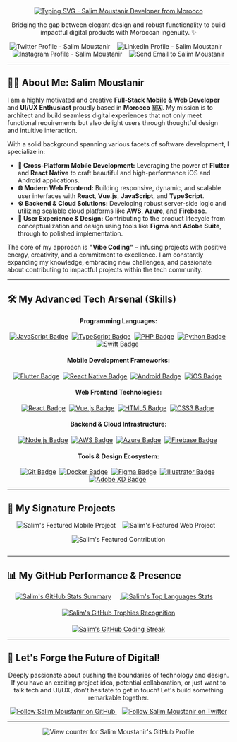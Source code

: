 <div align="center">

  <!-- Animated Header: Typing Effect (Make it grand!) -->
  <a href="https://github.com/salimmous" target="_blank" rel="noopener noreferrer">
    <img src="https://readme-typing-svg.demolab.com?font=Fira+Code&weight=600&size=45&pause=1000&color=F75023&random=false&width=800&lines=👋+Ahlan%2C+I'm+Salim+Moustanir+!;Full-Stack+%F0%9F%A7%AD+Mobile+%26+Web+Developer;Crafting+%F0%9F%A7%A9+Intuitive+UI%2FUX;Passionate+%F0%9F%9A%80+Problem+Solver;Vibe+Coding+from+%F0%9F%87%B2%F0%9F%87%A6+Morocco!;Let's+Connect+and+Build+Something+Remarkable!%E2%9C%A8" alt="Typing SVG - Salim Moustanir Developer from Morocco" />
  </a>

  <!-- Compelling Tagline/Intro -->
  <p align="center">
    Bridging the gap between elegant design and robust functionality to build impactful digital products with Moroccan ingenuity. ✨
  </p>

  <!-- Social & Contact Badges with enhanced spacing and visual appeal -->
  <p align="center">
    <a href="https://twitter.com/moustanirsalim" target="_blank" rel="noopener noreferrer" style="text-decoration: none;">
      <img src="https://img.shields.io/badge/Twitter-%231DA1F2.svg?style=for-the-badge&logo=Twitter&logoColor=white" alt="Twitter Profile - Salim Moustanir"/>
    </a>
       <!-- Added more space -->
    <a href="https://linkedin.com/in/salimmoustanir" target="_blank" rel="noopener noreferrer" style="text-decoration: none;">
      <img src="https://img.shields.io/badge/LinkedIn-%230077B5.svg?style=for-the-badge&logo=linkedin&logoColor=white" alt="LinkedIn Profile - Salim Moustanir"/>
    </a>
       <!-- Added more space -->
    <a href="https://instagram.com/salimmous1" target="_blank" rel="noopener noreferrer" style="text-decoration: none;">
      <img src="https://img.shields.io/badge/Instagram-%23E4405F.svg?style=for-the-badge&logo=instagram&logoColor=white" alt="Instagram Profile - Salim Moustanir"/>
    </a>
       <!-- Added more space -->
     <!-- Direct Email Badge/Button -->
    <a href="mailto:youremail@example.com" rel="noopener noreferrer" style="text-decoration: none;"> <!-- REMEMBER TO REPLACE WITH YOUR ACTUAL EMAIL -->
      <img src="https://img.shields.io/badge/Email-D14836?style=for-the-badge&logo=gmail&logoColor=white" alt="Send Email to Salim Moustanir"/>
    </a>
    <!-- Add more relevant social/contact links here with similar style -->
    <!-- Example: Personal Website/Portfolio -->
    <!--    <a href="https://yourwebsite.com" target="_blank" rel="noopener noreferrer" style="text-decoration: none;">
      <img src="https://img.shields.io/badge/Portfolio-FF5722?style=for-the-badge&logo=world" alt="Salim's Portfolio Website" />
    </a> -->
  </p>

</div>

---

## 👨‍💻 About Me: Salim Moustanir

I am a highly motivated and creative **Full-Stack Mobile & Web Developer** and **UI/UX Enthusiast** proudly based in **Morocco 🇲🇦**. My mission is to architect and build seamless digital experiences that not only meet functional requirements but also delight users through thoughtful design and intuitive interaction.

With a solid background spanning various facets of software development, I specialize in:

*   **📱 Cross-Platform Mobile Development:** Leveraging the power of **Flutter** and **React Native** to craft beautiful and high-performance iOS and Android applications.
*   **🌐 Modern Web Frontend:** Building responsive, dynamic, and scalable user interfaces with **React**, **Vue.js**, **JavaScript**, and **TypeScript**.
*   **⚙️ Backend & Cloud Solutions:** Developing robust server-side logic and utilizing scalable cloud platforms like **AWS**, **Azure**, and **Firebase**.
*   **🎨 User Experience & Design:** Contributing to the product lifecycle from conceptualization and design using tools like **Figma** and **Adobe Suite**, through to polished implementation.

The core of my approach is **"Vibe Coding"** – infusing projects with positive energy, creativity, and a commitment to excellence. I am constantly expanding my knowledge, embracing new challenges, and passionate about contributing to impactful projects within the tech community.

---

## 🛠️ My Advanced Tech Arsenal (Skills)

<div align="center">

  #### Programming Languages:
  <p>
    <a href="https://developer.mozilla.org/en-US/docs/Web/JavaScript" target="_blank" rel="noopener noreferrer"><img src="https://img.shields.io/badge/JavaScript-F7DF1E?style=for-the-badge&logo=javascript&logoColor=black" alt="JavaScript Badge"/></a> 
    <a href="https://www.typescriptlang.org/" target="_blank" rel="noopener noreferrer"><img src="https://img.shields.io/badge/TypeScript-3178C6?style=for-the-badge&logo=typescript&logoColor=white" alt="TypeScript Badge"/></a> 
    <a href="https://www.php.net" target="_blank" rel="noopener noreferrer"><img src="https://img.shields.io/badge/PHP-777BB4?style=for-the-badge&logo=php&logoColor=white" alt="PHP Badge"/></a> 
    <a href="https://www.python.org" target="_blank" rel="noopener noreferrer"><img src="https://img.shields.io/badge/Python-3776AB?style=for-the-badge&logo=python&logoColor=white" alt="Python Badge"/></a> 
    <a href="https://developer.apple.com/swift/" target="_blank" rel="noopener noreferrer"><img src="https://img.shields.io/badge/Swift-FA7343?style=for-the-badge&logo=swift&logoColor=white" alt="Swift Badge"/></a> 
    <!-- Add or remove languages - Ensure logo colors fit background -->
  </p>

  #### Mobile Development Frameworks:
  <p>
    <a href="https://flutter.dev" target="_blank" rel="noopener noreferrer"><img src="https://img.shields.io/badge/Flutter-02569B?style=for-the-badge&logo=flutter&logoColor=white" alt="Flutter Badge"/></a> 
    <a href="https://reactnative.dev/" target="_blank" rel="noopener noreferrer"><img src="https://img.shields.io/badge/React_Native-20232A?style=for-the-badge&logo=react&logoColor=61DAFB" alt="React Native Badge"/></a> 
    <a href="https://developer.android.com" target="_blank" rel="noopener noreferrer"><img src="https://img.shields.io/badge/Android-3DDC84?style=for-the-badge&logo=android&logoColor=white" alt="Android Badge"/></a> 
    <a href="https://developer.apple.com/ios/" target="_blank" rel="noopener noreferrer"><img src="https://img.shields.io/badge/iOS-000000?style=for-the-badge&logo=apple" alt="iOS Badge"/></a>  <!-- Used apple logo for iOS -->
  </p>

  #### Web Frontend Technologies:
  <p>
    <a href="https://reactjs.org/" target="_blank" rel="noopener noreferrer"><img src="https://img.shields.io/badge/React-20232A?style=for-the-badge&logo=react&logoColor=61DAFB" alt="React Badge"/></a> 
    <a href="https://vuejs.org/" target="_blank" rel="noopener noreferrer"><img src="https://img.shields.io/badge/Vue.js-4FC08D?style=for-the-badge&logo=vuedotjs&logoColor=white" alt="Vue.js Badge"/></a> 
    <a href="https://developer.mozilla.org/en-US/docs/Web/HTML" target="_blank" rel="noopener noreferrer"><img src="https://img.shields.io/badge/HTML5-E34F26?style=for-the-badge&logo=html5&logoColor=white" alt="HTML5 Badge"/></a> 
    <a href="https://developer.mozilla.org/en-US/docs/Web/CSS" target="_blank" rel="noopener noreferrer"><img src="https://img.shields.io/badge/CSS3-1572B6?style=for-the-badge&logo=css3&logoColor=white" alt="CSS3 Badge"/></a> 
  </p>

  #### Backend & Cloud Infrastructure:
  <p>
     <a href="https://nodejs.org/en/" target="_blank" rel="noopener noreferrer"><img src="https://img.shields.io/badge/Node.js-6DA55F?style=for-the-badge&logo=node.js&logoColor=white" alt="Node.js Badge"/></a> 
     <a href="https://aws.amazon.com/" target="_blank" rel="noopener noreferrer"><img src="https://img.shields.io/badge/AWS-FF9900?style=for-the-badge&logo=amazon-aws&logoColor=white" alt="AWS Badge"/></a> 
     <a href="https://azure.microsoft.com/" target="_blank" rel="noopener noreferrer"><img src="https://img.shields.io/badge/Azure-0078D4?style=for-the-badge&logo=microsoft-azure&logoColor=white" alt="Azure Badge"/></a> 
     <a href="https://firebase.google.com/" target="_blank" rel="noopener noreferrer"><img src="https://img.shields.io/badge/Firebase-FFCA28?style=for-the-badge&logo=firebase&logoColor=black" alt="Firebase Badge"/></a> 
  </p>

   #### Tools & Design Ecosystem:
  <p>
    <a href="https://git-scm.com/" target="_blank" rel="noopener noreferrer"><img src="https://img.shields.io/badge/Git-F05033?style=for-the-badge&logo=git&logoColor=white" alt="Git Badge"/></a> 
    <a href="https://www.docker.com/" target="_blank" rel="noopener noreferrer"><img src="https://img.shields.io/badge/Docker-2496ED?style=for-the-badge&logo=docker&logoColor=white" alt="Docker Badge"/></a> 
    <a href="https://www.figma.com/" target="_blank" rel="noopener noreferrer"><img src="https://img.shields.io/badge/Figma-F24E1E?style=for-the-badge&logo=figma&logoColor=white" alt="Figma Badge"/></a> 
    <a href="https://www.adobe.com/products/illustrator.html" target="_blank" rel="noopener noreferrer"><img src="https://img.shields.io/badge/Adobe%20Illustrator-FF9A00?style=for-the-badge&logo=adobeillustrator&logoColor=white" alt="Illustrator Badge"/></a> 
    <a href="https://www.adobe.com/products/xd.html" target="_blank" rel="noopener noreferrer"><img src="https://img.shields.io/badge/Adobe%20XD-FF61F6?style=for-the-badge&logo=adobexd&logoColor=white" alt="Adobe XD Badge"/></a> 
    <!-- Add more tools -->
  </p>
</div>

---

## 🚀 My Signature Projects

<div align="center">
  <!-- Project Pin Cards - Replace with your actual impressive repository names -->
  <a href="https://github.com/salimmous/your-showcase-mobile-app-repo" target="_blank" rel="noopener noreferrer" style="text-decoration: none;">
    <img src="https://github-readme-stats.vercel.app/api/pin/?username=salimmous&repo=your-showcase-mobile-app-repo&theme=radical&show_owner=true&hide_border=true" alt="Salim's Featured Mobile Project" style="margin-bottom: 15px;"/>
  </a>
      <!-- Adds space between cards potentially -->
  <a href="https://github.com/salimmous/your-innovative-web-platform-repo" target="_blank" rel="noopener noreferrer" style="text-decoration: none;">
    <img src="https://github-readme-stats.vercel.app/api/pin/?username=salimmous&repo=your-innovative-web-platform-repo&theme=radical&show_owner=true&hide_border=true" alt="Salim's Featured Web Project" style="margin-bottom: 15px;"/>
  </a>
      <!-- Adds space between cards potentially -->
   <a href="https://github.com/salimmous/a-meaningful-contribution-repo" target="_blank" rel="noopener noreferrer" style="text-decoration: none;">
    <img src="https://github-readme-stats.vercel.app/api/pin/?username=salimmous&repo=a-meaningful-contribution-repo&theme=radical&show_owner=true&hide_border=true" alt="Salim's Featured Contribution" style="margin-bottom: 15px;"/>
  </a>
   <!-- Add more Project Pin cards -->
</div>

---

## 📊 My GitHub Performance & Presence

<div align="center">
  <!-- Combined Stats, Top Langs, and Trophy for a strong overview -->
  <a href="https://github.com/salimmous" target="_blank" rel="noopener noreferrer">
    <img src="https://github-readme-stats.vercel.app/api?username=salimmous&show_icons=true&theme=radical&count_private=true&include_all_commits=true&hide_rank=true&layout=compact&border_radius=10" alt="Salim's GitHub Stats Summary" style="margin-right: 20px; margin-bottom: 20px;"/>
  </a>

  <a href="https://github.com/salimmous" target="_blank" rel="noopener noreferrer">
    <img src="https://github-readme-stats.vercel.app/api/top-langs/?username=salimmous&theme=radical&layout=compact&hide=scss,html,css&border_radius=10" alt="Salim's Top Languages Stats" style="margin-right: 20px; margin-bottom: 20px;"/>
  </a>

  <a href="https://github.com/salimmous" target="_blank" rel="noopener noreferrer">
    <img src="https://github-profile-trophy.vercel.app/?username=salimmous&theme=radical&no-frame=true&margin-w=15&margin-h=15" alt="Salim's GitHub Trophies Recognition" style="margin-bottom: 20px;"/>
  </a>
</div>

<div align="center">
  <!-- Dedicated space for Streak Stats -->
   <a href="https://github.com/salimmous" target="_blank" rel="noopener noreferrer">
     <img src="https://github-readme-streak-stats.herokuapp.com/?user=salimmous&theme=radical&border_radius=10" alt="Salim's GitHub Coding Streak" />
   </a>
</div>

---

<!-- ## 📈 Detailed Coding Activity (Requires WakaTime) -->
<!-- Show how much time spent coding in various languages/editors - This requires linking WakaTime to your editor and account -->
<!-- <div align="center">
   <a href="https://wakatime.com/@salimmous" target="_blank" rel="noopener noreferrer">
     <img src="https://github-readme-stats.vercel.app/api/wakatime?username=salimmous&layout=compact&theme=radical&hide_progress=false" alt="Salim's WakaTime Summary" />
   </a>
   -->
   <!-- Optionally embed the full WakaTime graphs if you make them public -->
   <!-- <figure><embed src="https://wakatime.com/share/@YOUR_WAKATIME_USERNAME/YOUR_DAILY_CODING_ACTIVITY_ID.svg"></embed></figure> -->
   <!-- <figure><embed src="https://wakatime.com/share/@YOUR_WAKATIME_USERNAME/YOUR_LANGUAGES_CHART_ID.svg"></embed></figure> -->
<!-- </div>
--- -->

<!-- ## ✨ Latest Open Source Activities (Automated Section via GitHub Action) -->
<!-- This section can list recent contributions, starred repos, forks, etc. -->
<!-- You need a GitHub Action like https://github.com/JamesSingleton/github-readme-activity -->
<!-- Example of content it adds:
- 💪 Opened PR #XYZ in **An Awesome Repo**
- ⭐ Starred **A Cool Project**
- 🔱 Forked **An Interesting Project**
- 🗣 Commented on issue #ABC in **Another Repo**
(Content is added here automatically)
-->
<!-- Learn more: https://github.com/JamesSingleton/github-readme-activity -->
<!-- --- -->

<!-- ## 📚 Featured Articles & Posts (Automated Section via GitHub Action) -->
<!-- Pulls in your latest blog posts or articles from an RSS feed -->
<!-- This section needs a GitHub Action like https://github.com/gautamkrishnar/blog-post-workflow or https://github.com/awran5/readme-latest-blog-posts -->
<!-- Example of content it adds:
- [Article Title 1](Link to your article)
- [Article Title 2](Link to your article)
(List is updated here automatically)
-->
<!-- Learn more: https://github.com/gautamkrishnar/blog-post-workflow -->
<!-- --- -->

## 👋 Let's Forge the Future of Digital!

<div align="center">
  <p>
    Deeply passionate about pushing the boundaries of technology and design. If you have an exciting project idea, potential collaboration, or just want to talk tech and UI/UX, don't hesitate to get in touch! Let's build something remarkable together.
  </p>

  <!-- Follower Badges for Visibility -->
  <p>
    <a href="https://github.com/salimmous" target="_blank" rel="noopener noreferrer">
      <img src="https://img.shields.io/github/followers/salimmous?label=Follow%20on%20GitHub&style=social" alt="Follow Salim Moustanir on GitHub" />
    </a>
      
    <a href="https://twitter.com/intent/follow?screen_name=moustanirsalim" target="_blank" rel="noopener noreferrer">
      <img src="https://img.shields.io/twitter/follow/moustanirsalim?label=Follow%20on%20Twitter&style=social" alt="Follow Salim Moustanir on Twitter" />
    </a>
    <!-- Add more relevant follow buttons if available -->
  </p>

</div>

---

<div align="center">
  <!-- Profile Visitor Count - Simple and clear -->
  <img src="https://komarev.com/ghpvc/?username=salimmous&label=Profile%20Views&color=0e75b6&style=flat" alt="View counter for Salim Moustanir's GitHub Profile" />
</div>
